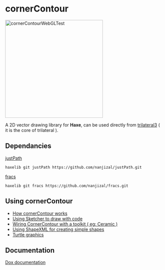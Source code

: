# cornerContour
<img width="312" alt="cornerContourWebGLTest" src="https://user-images.githubusercontent.com/20134338/129176704-f2efc633-e5bb-4c81-b6d3-4169be28bbad.png">

A 2D vector drawing library for **Haxe**, can be used directly from [trilateral3](https://github.com/nanjizal/trilateral3) ( it is the core of trilateral ).
  
## Dependancies
[ justPath ](https://github.com/nanjizal/justPath)
  
```haxelib git justPath https://github.com/nanjizal/justPath.git```
  
[ fracs ](https://github.com/nanjizal/fracs)

```haxelib git fracs https://github.com/nanjizal/fracs.git```

## Using cornerContour
- [How cornerContour works](readMore/workings.md#cornercontour-workings)
- [Using Sketcher to draw with code](readMore/sketcher.md#sketcher---drawing-with-cornercontour)
- [Wiring CornerContour with a toolkit ( eg: Ceramic )](readMore/withCeramic.md#wiring-up-to-toolkit)
- [Using ShapeXML for creating simple shapes](readMore/shapeXML.md#using-the-svg-shapexml-in-addition-to-path)
- [Turtle graphics](readMore/readMore/turtle.md#using-sketcher-with-turtle-style-graphics)
  
## Documentation
[ Dox documentation](https://nanjizal.github.io/cornerContour/pages/)
  
